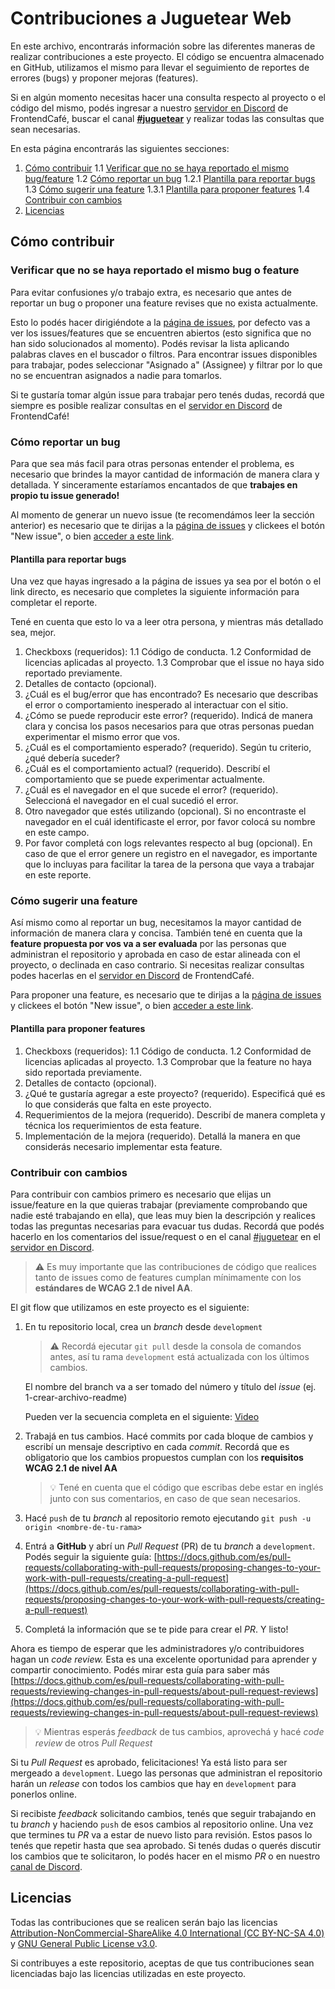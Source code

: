 # Contribuciones a Juguetear Web

En este archivo, encontrarás información sobre las diferentes maneras de realizar contribuciones a este proyecto. El código se encuentra almacenado en GitHub, utilizamos el mismo para llevar el seguimiento de reportes de errores (bugs) y proponer mejoras (features).

Si en algún momento necesitas hacer una consulta respecto al proyecto o el código del mismo, podés ingresar a nuestro [servidor en Discord](https://discord.com/invite/frontendcafe) de FrontendCafé, buscar el canal [**#juguetear**](https://discord.com/channels/594363964499165194/1035685740409012244) y realizar todas las consultas que sean necesarias.

<!-- TODO Update link to discord -->

En esta página encontrarás las siguientes secciones:

1. [Cómo contribuir](#cómo-contribuir)
   1.1 [Verificar que no se haya reportado el mismo bug/feature](#verificar-que-no-se-haya-reportado-el-mismo-bug-o-feature)
   1.2 [Cómo reportar un bug](#cómo-reportar-un-bug)
   1.2.1 [Plantilla para reportar bugs](#plantilla-para-reportar-bugs)
   1.3 [Cómo sugerir una feature](#cómo-sugerir-una-feature)
   1.3.1 [Plantilla para proponer features](#plantilla-para-proponer-features)
   1.4 [Contribuir con cambios](#contribuir-con-cambios)
2. [Licencias](#licencias)

## Cómo contribuir

### Verificar que no se haya reportado el mismo bug o feature

Para evitar confusiones y/o trabajo extra, es necesario que antes de reportar un bug o proponer una feature revises que no exista actualmente.

Esto lo podés hacer dirigiéndote a la [página de issues](https://github.com/Juguetear/juguetear-web/issues), por defecto vas a ver los issues/features que se encuentren abiertos (esto significa que no han sido solucionados al momento). Podés revisar la lista aplicando palabras claves en el buscador o filtros. Para encontrar issues disponibles para trabajar, podes seleccionar "Asignado a" (Assignee) y filtrar por lo que no se encuentran asignados a nadie para tomarlos.

Si te gustaría tomar algún issue para trabajar pero tenés dudas, recordá que siempre es posible realizar consultas en el [servidor en Discord](https://discord.com/invite/frontendcafe) de FrontendCafé!

<!-- TODO Update link to discord -->

### Cómo reportar un bug

Para que sea más facil para otras personas entender el problema, es necesario que brindes la mayor cantidad de información de manera clara y detallada. Y sinceramente estaríamos encantados de que **trabajes en propio tu issue generado!**

Al momento de generar un nuevo issue (te recomendámos leer la sección anterior) es necesario que te dirijas a la [página de issues](https://github.com/Juguetear/juguetear-web/issues) y clickees el botón "New issue", o bien [acceder a este link](https://github.com/Juguetear/juguetear-web/issues/new?assignees=&labels=Bug%2CTriage&template=BUG_FORM.yml&title=%5BBug%5D%3A+).

#### Plantilla para reportar bugs

Una vez que hayas ingresado a la página de issues ya sea por el botón o el link directo, es necesario que completes la siguiente información para completar el reporte.

Tené en cuenta que esto lo va a leer otra persona, y mientras más detallado sea, mejor.

1. Checkboxs (requeridos):
   1.1 Código de conducta.
   1.2 Conformidad de licencias aplicadas al proyecto.
   1.3 Comprobar que el issue no haya sido reportado previamente.
2. Detalles de contacto (opcional).
3. ¿Cuál es el bug/error que has encontrado?
   Es necesario que describas el error o comportamiento inesperado al interactuar con el sitio.
4. ¿Cómo se puede reproducir este error? (requerido).
   Indicá de manera clara y concisa los pasos necesarios para que otras personas puedan experimentar el mismo error que vos.
5. ¿Cuál es el comportamiento esperado? (requerido).
   Según tu criterio, ¿qué debería suceder?
6. ¿Cuál es el comportamiento actual? (requerido).
   Describí el comportamiento que se puede experimentar actualmente.
7. ¿Cuál es el navegador en el que sucede el error? (requerido).
   Seleccioná el navegador en el cual sucedió el error.
8. Otro navegador que estés utilizando (opcional).
   Si no encontraste el navegador en el cuál identificaste el error, por favor colocá su nombre en este campo.
9. Por favor completá con logs relevantes respecto al bug (opcional).
   En caso de que el error genere un registro en el navegador, es importante que lo incluyas para facilitar la tarea de la persona que vaya a trabajar en este reporte.

### Cómo sugerir una feature

Así mismo como al reportar un bug, necesitamos la mayor cantidad de información de manera clara y concisa. También tené en cuenta que la **feature propuesta por vos va a ser evaluada** por las personas que administran el repositorio y aprobada en caso de estar alineada con el proyecto, o declinada en caso contrario. Si necesitas realizar consultas podes hacerlas en el [servidor en Discord](https://discord.com/invite/frontendcafe) de FrontendCafé.

<!-- TODO Update link to discord -->

Para proponer una feature, es necesario que te dirijas a la [página de issues](https://github.com/Juguetear/juguetear-web/issues) y clickees el botón "New issue", o bien [acceder a este link](https://github.com/Juguetear/juguetear-web/issues/new?assignees=&labels=enhancement%2Ctriage&template=FEATURE_FORM.yml&title=%5BFeat%5D%3A+).

#### Plantilla para proponer features

1. Checkboxs (requeridos):
   1.1 Código de conducta.
   1.2 Conformidad de licencias aplicadas al proyecto.
   1.3 Comprobar que la feature no haya sido reportada previamente.
2. Detalles de contacto (opcional).
3. ¿Qué te gustaría agregar a este proyecto? (requerido).
   Especificá qué es lo que considerás que falta en este proyecto.
4. Requerimientos de la mejora (requerido).
   Describí de manera completa y técnica los requerimientos de esta feature.
5. Implementación de la mejora (requerido).
   Detallá la manera en que considerás necesario implementar esta feature.

### Contribuir con cambios

Para contribuir con cambios primero es necesario que elijas un issue/feature en la que quieras trabajar (previamente comprobando que nadie esté trabajando en ella), que leas muy bien la descripción y realices todas las preguntas necesarias para evacuar tus dudas. Recordá que podés hacerlo en los comentarios del issue/request o en el canal [#juguetear](https://discord.com/channels/594363964499165194/1035685740409012244) en el [servidor en Discord](https://discord.com/invite/frontendcafe).

> ⚠️ Es muy importante que las contribuciones de código que realices tanto de issues como de features cumplan mínimamente con los **estándares de WCAG 2.1 de nivel AA**.

El git flow que utilizamos en este proyecto es el siguiente:

1. En tu repositorio local, crea un _branch_ desde `development`

   > ⚠️ Recordá ejecutar `git pull` desde la consola de comandos antes, así tu rama `development` está actualizada con los últimos cambios.

   El nombre del branch va a ser tomado del número y título del _issue_ (ej. 1-crear-archivo-readme)

   Pueden ver la secuencia completa en el siguiente:
   [Video](https://user-images.githubusercontent.com/78808163/198988746-3a7a20c4-be96-4cfd-a958-b2834ceac234.webm)

2. Trabajá en tus cambios. Hacé commits por cada bloque de cambios y escribí un mensaje descriptivo en cada _commit_. Recordá que es obligatorio que los cambios propuestos cumplan con los **requisitos WCAG 2.1 de nivel AA**

   > 💡 Tené en cuenta que el código que escribas debe estar en inglés junto con sus comentarios, en caso de que sean necesarios.

3. Hacé `push` de tu _branch_ al repositorio remoto ejecutando `git push -u origin <nombre-de-tu-rama>`

4. Entrá a **GitHub** y abrí un _Pull Request_ (PR) de tu _branch_ a `development`. Podés seguir la siguiente guía: [https://docs.github.com/es/pull-requests/collaborating-with-pull-requests/proposing-changes-to-your-work-with-pull-requests/creating-a-pull-request](https://docs.github.com/es/pull-requests/collaborating-with-pull-requests/proposing-changes-to-your-work-with-pull-requests/creating-a-pull-request)

5. Completá la información que se te pide para crear el _PR_. Y listo!

Ahora es tiempo de esperar que les administradores y/o contribuidores hagan un _code review._ Esta es una excelente oportunidad para aprender y compartir conocimiento. Podés mirar esta guía para saber más [https://docs.github.com/es/pull-requests/collaborating-with-pull-requests/reviewing-changes-in-pull-requests/about-pull-request-reviews](https://docs.github.com/es/pull-requests/collaborating-with-pull-requests/reviewing-changes-in-pull-requests/about-pull-request-reviews)

> 💡 Mientras esperás _feedback_ de tus cambios, aprovechá y hacé _code review_ de otros _Pull Request_

Si tu _Pull Request_ es aprobado, felicitaciones! Ya está listo para ser mergeado a `development`. Luego las personas que administran el repositorio harán un _release_ con todos los cambios que hay en `development` para ponerlos online.

Si recibiste _feedback_ solicitando cambios, tenés que seguir trabajando en tu _branch_ y haciendo `push` de esos cambios al repositorio online. Una vez que termines tu _PR_ va a estar de nuevo listo para revisión. Estos pasos lo tenés que repetir hasta que sea aprobado. Si tenés dudas o querés discutir los cambios que te solicitaron, lo podés hacer en el mismo _PR_ o en nuestro [canal de Discord](https://discord.com/invite/frontendcafe).

## Licencias

Todas las contribuciones que se realicen serán bajo las licencias [Attribution-NonCommercial-ShareAlike 4.0 International (CC BY-NC-SA 4.0)](https://github.com/Juguetear/juguetear-web/blob/development/LICENSE-CC-BY-NC-SA) y [GNU General Public License v3.0](https://github.com/Juguetear/juguetear-web/blob/development/LICENSE).

Si contribuyes a este repositorio, aceptas de que tus contribuciones sean licenciadas bajo las licencias utilizadas en este proyecto.
